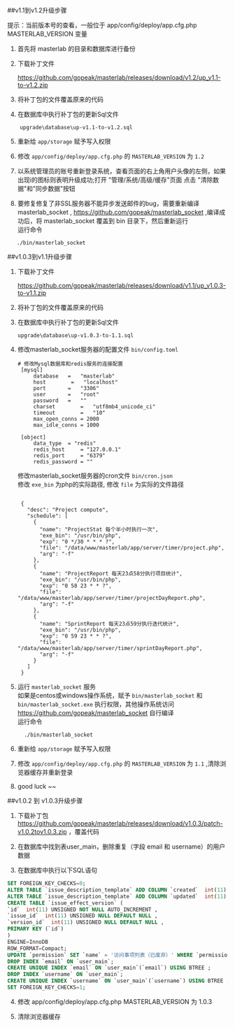 

##v1.1到v1.2升级步骤  

提示：当前版本号的查看，一般位于 app/config/deploy/app.cfg.php MASTERLAB_VERSION 变量  

 1. 首先将 masterlab 的目录和数据库进行备份 

 2. 下载补丁文件  

    https://github.com/gopeak/masterlab/releases/download/v1.2/up_v1.1-to-v1.2.zip 

 3. 将补丁包的文件覆盖原来的代码  
    
 4. 在数据库中执行补丁包的更新Sql文件  
```text
    upgrade\database\up-v1.1-to-v1.2.sql
```
 5. 重新给 `app/storage` 赋予写入权限 
 
 6. 修改 `app/config/deploy/app.cfg.php` 的 `MASTERLAB_VERSION` 为 `1.2`  
 
 7. 以系统管理员的账号重新登录系统，查看页面的右上角用户头像的左侧，如果出现i的图标则表明升级成功;打开 "管理/系统/高级/缓存"页面
    点击 "清除数据"和"同步数据"按钮
 
 8. 要修复修复了非SSL服务器不能异步发送邮件的bug，需要重新编译 masterlab_socket ,
     https://github.com/gopeak/masterlab_socket ,编译成功后，将  masterlab_socket 覆盖到 bin 目录下，然后重新运行  
     运行命令  
```text
   ./bin/masterlab_socket
```
##v1.0.3到v1.1升级步骤  

 1. 下载补丁文件  

    https://github.com/gopeak/masterlab/releases/download/v1.1/up_v1.0.3-to-v1.1.zip 
      

 2. 将补丁包的文件覆盖原来的代码  
  
    
 3. 在数据库中执行补丁包的更新Sql文件  
    ```text
    upgrade\database\up-v1.0.3-to-1.1.sql
    ```
   
4. 修改masterlab_socket服务器的配置文件 `bin/config.toml`  
    ```text
    # 修改Mysql数据库和redis服务的连接配置
     [mysql]
         database 	=	"masterlab"   
         host        =   "localhost"
         port		=	"3306"        
         user 		= 	"root"
         password 	= 	""
         charset	    =	"utf8mb4_unicode_ci"
         timeout	    =	"10"
         max_open_conns = 2000
         max_idle_conns = 1000
     
     [object]
         data_type 	= "redis"
         redis_host 	= "127.0.0.1"
         redis_port 	= "6379"
         redis_password = ""
    ```
    修改masterlab_socket服务器的cron文件 `bin/cron.json`  
    修改 `exe_bin` 为php的实际路径, 修改 `file` 为实际的文件路径
     ```text
     
      {
        "desc": "Project compute",
        "schedule": [
          {
            "name": "ProjectStat 每个半小时执行一次",
            "exe_bin": "/usr/bin/php", 
            "exp": "0 */30 * * * ?",
            "file": "/data/www/masterlab/app/server/timer/project.php",
            "arg": "-f"
          },
          {
            "name": "ProjectReport 每天23点58分执行项目统计",
            "exe_bin": "/usr/bin/php", 
            "exp": "0 58 23 * * ?",
            "file": "/data/www/masterlab/app/server/timer/projectDayReport.php",
            "arg": "-f"
          },
          {
            "name": "SprintReport 每天23点59分执行迭代统计",
            "exe_bin": "/usr/bin/php", 
            "exp": "0 59 23 * * ?",
            "file": "/data/www/masterlab/app/server/timer/sprintDayReport.php",
            "arg": "-f"
          }
        ]
      }
     ```
 4. 运行 `masterlab_socket` 服务  
     如果是centos或windows操作系统，赋予 `bin/masterlab_socket`  和 `bin/masterlab_socket.exe` 执行权限，其他操作系统访问  
     https://github.com/gopeak/masterlab_socket 自行编译  
     运行命令
     ```text
       ./bin/masterlab_socket
      ```
 
 5. 重新给 `app/storage` 赋予写入权限  
 
 
 6. 修改 `app/config/deploy/app.cfg.php` 的 `MASTERLAB_VERSION` 为 `1.1` ,清除浏览器缓存并重新登录  
 
 
 7. good luck ~~  
 
      
    
      

##v1.0.2 到 v1.0.3升级步骤  

1. 下载补丁包  https://github.com/gopeak/masterlab/releases/download/v1.0.3/patch-v1.0.2tov1.0.3.zip ，覆盖代码  

2. 在数据库中找到表user_main，删除重复（字段 email 和 username）的用户数据  

3. 在数据库中执行以下SQL语句
```sql
SET FOREIGN_KEY_CHECKS=0;
ALTER TABLE `issue_description_template` ADD COLUMN `created`  int(11) UNSIGNED NOT NULL DEFAULT 0 COMMENT '创建时间' AFTER `content`;
ALTER TABLE `issue_description_template` ADD COLUMN `updated`  int(11) UNSIGNED NOT NULL DEFAULT 0 COMMENT '更新时间' AFTER `created`;
CREATE TABLE `issue_effect_version` (
`id`  int(11) UNSIGNED NOT NULL AUTO_INCREMENT ,
`issue_id`  int(11) UNSIGNED NULL DEFAULT NULL ,
`version_id`  int(11) UNSIGNED NULL DEFAULT NULL ,
PRIMARY KEY (`id`)
)
ENGINE=InnoDB
ROW_FORMAT=Compact;
UPDATE `permission` SET `name` = '访问事项列表（已废弃）' WHERE `permission`.`id` = 10005;
DROP INDEX `email` ON `user_main`;
CREATE UNIQUE INDEX `email` ON `user_main`(`email`) USING BTREE ;
DROP INDEX `username` ON `user_main`;
CREATE UNIQUE INDEX `username` ON `user_main`(`username`) USING BTREE ;
SET FOREIGN_KEY_CHECKS=1;
```  


4. 修改 app/config/deploy/app.cfg.php MASTERLAB_VERSION 为 1.0.3  


5. 清除浏览器缓存  

